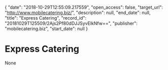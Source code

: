 {
  "date": "2018-10-29T12:55:09.217559", 
  "open_access": false, 
  "target_url": "http://www.mobilecatering.biz/", 
  "description": null, 
  "end_date": null, 
  "title": "Express Catering", 
  "record_id": "20181029T125509/2Ajs2Pf80dDJJSyvElkNfw==", 
  "publisher": "mobilecatering.biz", 
  "start_date": null
}

# Express Catering

None